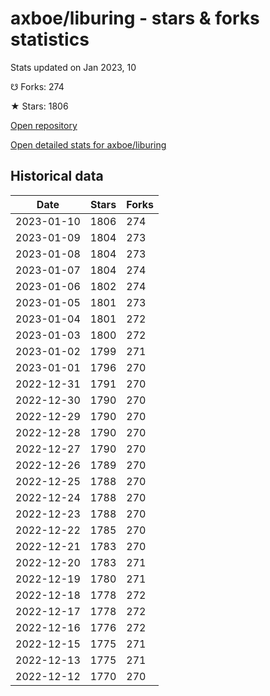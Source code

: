 # axboe/liburing - stars & forks statistics

Stats updated on Jan 2023, 10

☋ Forks: 274

★ Stars: 1806

[Open repository](https://github.com/axboe/liburing)

[Open detailed stats for axboe/liburing](https://reviewgithub.com/rep/axboe/liburing)

## Historical data
| Date | Stars | Forks |
|------|-------|-------|
| 2023-01-10 | 1806 | 274 | 
| 2023-01-09 | 1804 | 273 | 
| 2023-01-08 | 1804 | 273 | 
| 2023-01-07 | 1804 | 274 | 
| 2023-01-06 | 1802 | 274 | 
| 2023-01-05 | 1801 | 273 | 
| 2023-01-04 | 1801 | 272 | 
| 2023-01-03 | 1800 | 272 | 
| 2023-01-02 | 1799 | 271 | 
| 2023-01-01 | 1796 | 270 | 
| 2022-12-31 | 1791 | 270 | 
| 2022-12-30 | 1790 | 270 | 
| 2022-12-29 | 1790 | 270 | 
| 2022-12-28 | 1790 | 270 | 
| 2022-12-27 | 1790 | 270 | 
| 2022-12-26 | 1789 | 270 | 
| 2022-12-25 | 1788 | 270 | 
| 2022-12-24 | 1788 | 270 | 
| 2022-12-23 | 1788 | 270 | 
| 2022-12-22 | 1785 | 270 | 
| 2022-12-21 | 1783 | 270 | 
| 2022-12-20 | 1783 | 271 | 
| 2022-12-19 | 1780 | 271 | 
| 2022-12-18 | 1778 | 272 | 
| 2022-12-17 | 1778 | 272 | 
| 2022-12-16 | 1776 | 272 | 
| 2022-12-15 | 1775 | 271 | 
| 2022-12-13 | 1775 | 271 | 
| 2022-12-12 | 1770 | 270 | 

